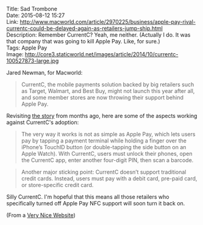 Title: Sad Trombone  
Date: 2015-08-12 15:27  
Link: http://www.macworld.com/article/2970225/business/apple-pay-rival-currentc-could-be-delayed-again-as-retailers-jump-ship.html  
Description: Remember CurrentC? Yeah, me neither. (Actually I do. It was that company that was going to kill Apple Pay. Like, for sure.)  
Tags: Apple Pay  
Image: http://core3.staticworld.net/images/article/2014/10/currentc-100527873-large.jpg  

Jared Newman, for Macworld:

> CurrentC, the mobile payments solution backed by big retailers such as Target, Walmart, and Best Buy, might not launch this year after all, and some member stores are now throwing their support behind Apple Pay.

Revisiting [the story][1] from months ago, here are some of the aspects working against CurrentC's adoption:

> The very way it works is not as simple as Apple Pay, which lets users pay by tapping a payment terminal while holding a finger over the iPhone’s TouchID button (or double-tapping the side button on an Apple Watch). With CurrentC, users must unlock their phones, open the CurrentC app, enter another four-digit PIN, then scan a barcode.

> Another major sticking point: CurrentC doesn’t support traditional credit cards. Instead, users must pay with a debit card, pre-paid card, or store-specific credit card.

Silly CurrentC. I'm hopeful that this means all those retailers who specifically turned off Apple Pay NFC support will soon turn it back on.

(From a [Very Nice Website][2])

[1]: /2015/1/27/tim-cook-calls-2015-the-year-of-apple-pay-as-service-takes-over-contactless-payments-market "My piece on Took Cook being bulling on Apple Pay"
[2]: http://verynicewebsite.net/2015/08/currentc-sad-trombone/ "Source link from John Moltz"